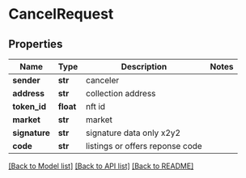 # CancelRequest

## Properties
Name | Type | Description | Notes
------------ | ------------- | ------------- | -------------
**sender** | **str** | canceler | 
**address** | **str** | collection address | 
**token_id** | **float** | nft id | 
**market** | **str** | market | 
**signature** | **str** | signature data only x2y2 | 
**code** | **str** | listings or offers reponse code | 

[[Back to Model list]](../README.md#documentation-for-models) [[Back to API list]](../README.md#documentation-for-api-endpoints) [[Back to README]](../README.md)

